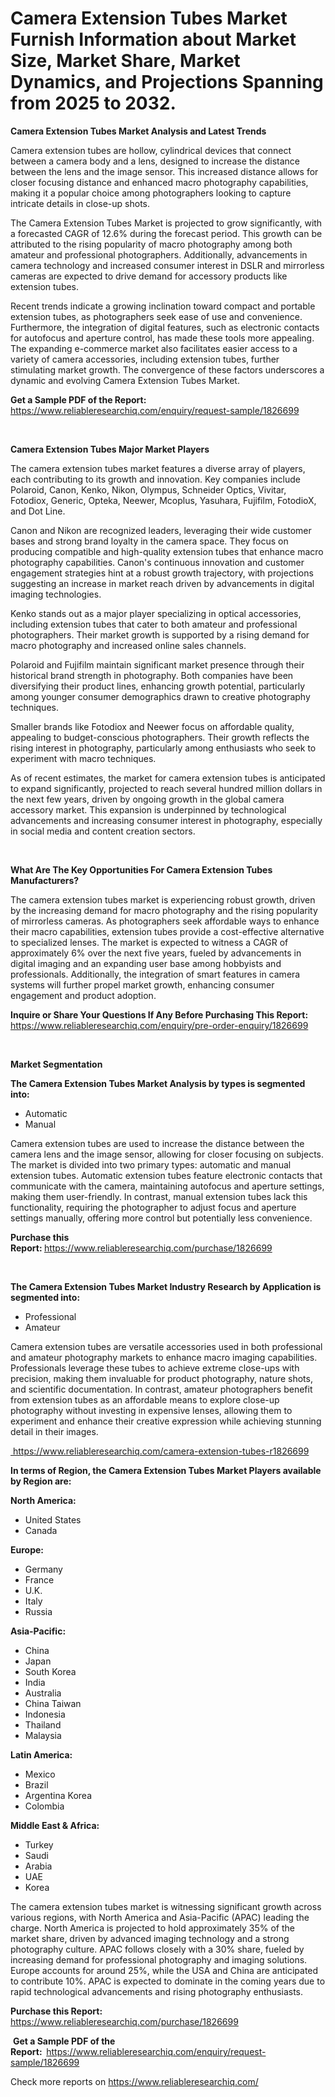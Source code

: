 <p><h1>Camera Extension Tubes Market Furnish Information about Market Size, Market Share, Market Dynamics, and Projections Spanning from 2025 to 2032.</h1></p><p><strong>Camera Extension Tubes Market Analysis and Latest Trends</strong></p>
<p><p>Camera extension tubes are hollow, cylindrical devices that connect between a camera body and a lens, designed to increase the distance between the lens and the image sensor. This increased distance allows for closer focusing distance and enhanced macro photography capabilities, making it a popular choice among photographers looking to capture intricate details in close-up shots.</p><p>The Camera Extension Tubes Market is projected to grow significantly, with a forecasted CAGR of 12.6% during the forecast period. This growth can be attributed to the rising popularity of macro photography among both amateur and professional photographers. Additionally, advancements in camera technology and increased consumer interest in DSLR and mirrorless cameras are expected to drive demand for accessory products like extension tubes.</p><p>Recent trends indicate a growing inclination toward compact and portable extension tubes, as photographers seek ease of use and convenience. Furthermore, the integration of digital features, such as electronic contacts for autofocus and aperture control, has made these tools more appealing. The expanding e-commerce market also facilitates easier access to a variety of camera accessories, including extension tubes, further stimulating market growth. The convergence of these factors underscores a dynamic and evolving Camera Extension Tubes Market.</p></p>
<p><strong>Get a Sample PDF of the Report:&nbsp;</strong> <a href="https://www.reliableresearchiq.com/enquiry/request-sample/1826699?utm_campaign=2250&utm_medium=2&utm_source=Github&utm_content=ia&utm_term=10022025&utm_id=camera-extension-tubes">https://www.reliableresearchiq.com/enquiry/request-sample/1826699</a></p>
<p>&nbsp;</p>
<p><strong>Camera Extension Tubes Major Market Players</strong></p>
<p><p>The camera extension tubes market features a diverse array of players, each contributing to its growth and innovation. Key companies include Polaroid, Canon, Kenko, Nikon, Olympus, Schneider Optics, Vivitar, Fotodiox, Generic, Opteka, Neewer, Mcoplus, Yasuhara, Fujifilm, FotodioX, and Dot Line.</p><p>Canon and Nikon are recognized leaders, leveraging their wide customer bases and strong brand loyalty in the camera space. They focus on producing compatible and high-quality extension tubes that enhance macro photography capabilities. Canon's continuous innovation and customer engagement strategies hint at a robust growth trajectory, with projections suggesting an increase in market reach driven by advancements in digital imaging technologies.</p><p>Kenko stands out as a major player specializing in optical accessories, including extension tubes that cater to both amateur and professional photographers. Their market growth is supported by a rising demand for macro photography and increased online sales channels.</p><p>Polaroid and Fujifilm maintain significant market presence through their historical brand strength in photography. Both companies have been diversifying their product lines, enhancing growth potential, particularly among younger consumer demographics drawn to creative photography techniques.</p><p>Smaller brands like Fotodiox and Neewer focus on affordable quality, appealing to budget-conscious photographers. Their growth reflects the rising interest in photography, particularly among enthusiasts who seek to experiment with macro techniques.</p><p>As of recent estimates, the market for camera extension tubes is anticipated to expand significantly, projected to reach several hundred million dollars in the next few years, driven by ongoing growth in the global camera accessory market. This expansion is underpinned by technological advancements and increasing consumer interest in photography, especially in social media and content creation sectors.</p></p>
<p>&nbsp;</p>
<p><strong>What Are The Key Opportunities For Camera Extension Tubes Manufacturers?</strong></p>
<p><p>The camera extension tubes market is experiencing robust growth, driven by the increasing demand for macro photography and the rising popularity of mirrorless cameras. As photographers seek affordable ways to enhance their macro capabilities, extension tubes provide a cost-effective alternative to specialized lenses. The market is expected to witness a CAGR of approximately 6% over the next five years, fueled by advancements in digital imaging and an expanding user base among hobbyists and professionals. Additionally, the integration of smart features in camera systems will further propel market growth, enhancing consumer engagement and product adoption.</p></p>
<p><strong>Inquire or Share Your Questions If Any Before Purchasing This Report:</strong> <a href="https://www.reliableresearchiq.com/enquiry/pre-order-enquiry/1826699?utm_campaign=2250&utm_medium=2&utm_source=Github&utm_content=ia&utm_term=10022025&utm_id=camera-extension-tubes">https://www.reliableresearchiq.com/enquiry/pre-order-enquiry/1826699</a></p>
<p>&nbsp;</p>
<p><strong>Market Segmentation</strong></p>
<p><strong>The Camera Extension Tubes Market Analysis by types is segmented into:</strong></p>
<p><ul><li>Automatic</li><li>Manual</li></ul></p>
<p><p>Camera extension tubes are used to increase the distance between the camera lens and the image sensor, allowing for closer focusing on subjects. The market is divided into two primary types: automatic and manual extension tubes. Automatic extension tubes feature electronic contacts that communicate with the camera, maintaining autofocus and aperture settings, making them user-friendly. In contrast, manual extension tubes lack this functionality, requiring the photographer to adjust focus and aperture settings manually, offering more control but potentially less convenience.</p></p>
<p><strong>Purchase this Report:&nbsp;</strong><a href="https://www.reliableresearchiq.com/purchase/1826699?utm_campaign=2250&utm_medium=2&utm_source=Github&utm_content=ia&utm_term=10022025&utm_id=camera-extension-tubes">https://www.reliableresearchiq.com/purchase/1826699</a></p>
<p>&nbsp;</p>
<p><strong>The Camera Extension Tubes Market Industry Research by Application is segmented into:</strong></p>
<p><ul><li>Professional</li><li>Amateur</li></ul></p>
<p><p>Camera extension tubes are versatile accessories used in both professional and amateur photography markets to enhance macro imaging capabilities. Professionals leverage these tubes to achieve extreme close-ups with precision, making them invaluable for product photography, nature shots, and scientific documentation. In contrast, amateur photographers benefit from extension tubes as an affordable means to explore close-up photography without investing in expensive lenses, allowing them to experiment and enhance their creative expression while achieving stunning detail in their images.</p></p>
<p><a href="https://www.reliableresearchiq.com/camera-extension-tubes-r1826699?utm_campaign=2250&utm_medium=2&utm_source=Github&utm_content=ia&utm_term=10022025&utm_id=camera-extension-tubes">&nbsp;https://www.reliableresearchiq.com/camera-extension-tubes-r1826699</a></p>
<p><strong>In terms of Region, the Camera Extension Tubes Market Players available by Region are:</strong></p>
<p>
    <p> <strong> North America: </strong>
        <ul>
            <li>United States</li>
            <li>Canada</li>
        </ul>
        </p> 
    <p> <strong> Europe: </strong>
        <ul>
            <li>Germany</li>
            <li>France</li>
            <li>U.K.</li>
            <li>Italy</li>
            <li>Russia</li>
        </ul>
        </p> 
    <p> <strong> Asia-Pacific: </strong>
        <ul>
            <li>China</li>
            <li>Japan</li>
            <li>South Korea</li>
            <li>India</li>
            <li>Australia</li>
            <li>China Taiwan</li>
            <li>Indonesia</li>
            <li>Thailand</li>
            <li>Malaysia</li>
        </ul>
        </p> 
    <p> <strong> Latin America: </strong>
        <ul>
            <li>Mexico</li>
            <li>Brazil</li>
            <li>Argentina Korea</li>
            <li>Colombia</li>
        </ul>
        </p> 
    <p> <strong> Middle East & Africa: </strong>
        <ul>
            <li>Turkey</li>
            <li>Saudi</li>
            <li>Arabia</li>
            <li>UAE</li>
            <li>Korea</li>
        </ul>
    </p>
    </p>
<p><p>The camera extension tubes market is witnessing significant growth across various regions, with North America and Asia-Pacific (APAC) leading the charge. North America is projected to hold approximately 35% of the market share, driven by advanced imaging technology and a strong photography culture. APAC follows closely with a 30% share, fueled by increasing demand for professional photography and imaging solutions. Europe accounts for around 25%, while the USA and China are anticipated to contribute 10%. APAC is expected to dominate in the coming years due to rapid technological advancements and rising photography enthusiasts.</p></p>
<p><strong>Purchase this Report: </strong><a href="https://www.reliableresearchiq.com/purchase/1826699?utm_campaign=2250&utm_medium=2&utm_source=Github&utm_content=ia&utm_term=10022025&utm_id=camera-extension-tubes">https://www.reliableresearchiq.com/purchase/1826699</a></p>
<p>&nbsp;<strong>Get a Sample PDF of the Report:&nbsp;&nbsp;</strong><a href="https://www.reliableresearchiq.com/enquiry/request-sample/1826699?utm_campaign=2250&utm_medium=2&utm_source=Github&utm_content=ia&utm_term=10022025&utm_id=camera-extension-tubes">https://www.reliableresearchiq.com/enquiry/request-sample/1826699</a></p>
<p><strong></strong></p>
<p>Check more reports on <a href="https://www.reliableresearchiq.com/?utm_campaign=2250&utm_medium=2&utm_source=Github&utm_content=ia&utm_term=10022025&utm_id=camera-extension-tubes">https://www.reliableresearchiq.com/</a></p>